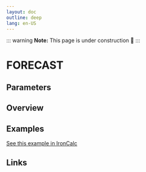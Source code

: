 ```yaml
---
layout: doc
outline: deep
lang: en-US
---
```


::: warning
**Note:** This page is under construction 🚧
:::

# FORECAST

## Parameters

## Overview

## Examples

[See this example in IronCalc](https://app.ironcalc.com/?filename=forecast)

## Links